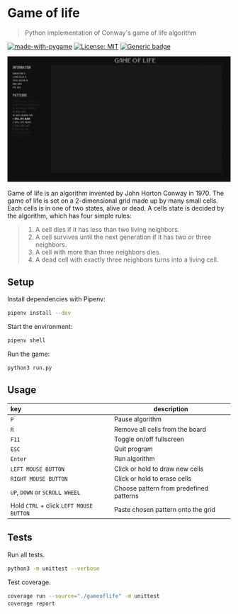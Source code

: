 # Game of life

> Python implementation of Conway's game of life algorithm

[![made-with-pygame](https://img.shields.io/badge/Made%20with-Pygame-green.svg)](https://www.pygame.org/)
[![License: MIT](https://img.shields.io/badge/License-MIT-blue.svg)](https://opensource.org/licenses/MIT)
[![Generic badge](https://img.shields.io/badge/code_style-black-black.svg)](https://github.com/psf/black)

![Demonstration of game of life](/data/demo.gif)

Game of life is an algorithm invented by John Horton Conway in 1970. The game of life is set on a 2-dimensional grid made up by many small cells. Each cells is in one of two states, alive or dead. A cells state is decided by the algorithm, which has four simple rules:

> 1. A cell dies if it has less than two living neighbors.
> 2. A cell survives until the next generation if it has two or three neighbors.
> 3. A cell with more than three neighbors dies.
> 4. A dead cell with exactly three neighbors turns into a living cell.

## Setup

Install dependencies with Pipenv:

```bash
pipenv install --dev
```

Start the environment:

```bash
pipenv shell
```

Run the game:

```bash
python3 run.py
```

## Usage

| key | description |
|:-----|-------|
| `P`     | Pause algorithm |
| `R`     | Remove all cells from the board |
| `F11`   | Toggle on/off fullscreen |
| `ESC`   | Quit program |
| `Enter` | Run algorithm |
| `LEFT MOUSE BUTTON` | Click or hold to draw new cells |
| `RIGHT MOUSE BUTTON` | Click or hold to erase cells |
| `UP`, `DOWN` or `SCROLL WHEEL` | Choose pattern from predefined patterns |
| Hold `CTRL` + click `LEFT MOUSE BUTTON` | Paste chosen pattern onto the grid |

## Tests

Run all tests.

```bash
python3 -m unittest --verbose
```

Test coverage.

```bash
coverage run --source="./gameoflife" -m unittest
coverage report
```